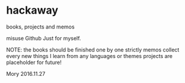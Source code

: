 # hackaway
books, projects and memos

misuse Github Just for myself.

NOTE:
the books should be finished one by one strictly
memos collect every new things I learn from any languages or themes
projects are placeholder for future!

Mory
2016.11.27
